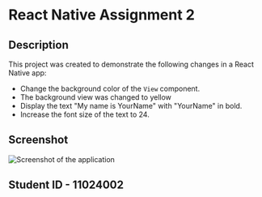 # React Native Assignment 2

## Description

This project was created to demonstrate the following changes in a React Native app:

- Change the background color of the `View` component.
- The background view was changed to yellow
- Display the text "My name is YourName" with "YourName" in bold.
- Increase the font size of the text to 24.

## Screenshot

![Screenshot of the application](../linksdaily/assets/screenshot.jpg)

## Student ID - 11024002
